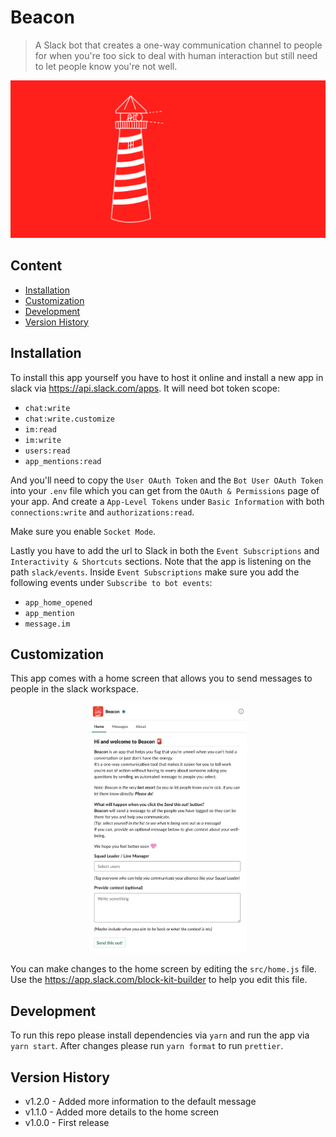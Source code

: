 # Beacon

> A Slack bot that creates a one-way communication channel to people for when you're too sick to deal with human interaction but still need to let people know you're not well.

<p align="center">
	<img src="assets/beacon.svg" alt="A lighthouse with a person shininy a light on a red background.">
</p>

## Content

- [Installation](#installation)
- [Customization](#customization)
- [Development](#development)
- [Version History](#version-history)

## Installation

To install this app yourself you have to host it online and install a new app in slack via https://api.slack.com/apps.
It will need bot token scope:

- `chat:write`
- `chat:write.customize`
- `im:read`
- `im:write`
- `users:read`
- `app_mentions:read`

And you'll need to copy the `User OAuth Token` and the `Bot User OAuth Token` into your `.env` file which you can get from the `OAuth & Permissions` page of your app. And create a `App-Level Tokens` under `Basic Information` with both `connections:write` and `authorizations:read`.

Make sure you enable `Socket Mode`.

Lastly you have to add the url to Slack in both the `Event Subscriptions` and `Interactivity & Shortcuts` sections.
Note that the app is listening on the path `slack/events`.
Inside `Event Subscriptions` make sure you add the following events under `Subscribe to bot events`:

- `app_home_opened`
- `app_mention`
- `message.im`

## Customization

This app comes with a home screen that allows you to send messages to people in the slack workspace.

<p align="center">
	<img height="400" src="assets/screenshot.png" alt="The interface of Beacon.">
</p>

You can make changes to the home screen by editing the `src/home.js` file.
Use the https://app.slack.com/block-kit-builder to help you edit this file.

## Development

To run this repo please install dependencies via `yarn` and run the app via `yarn start`.
After changes please run `yarn format` to run `prettier`.

## Version History

- v1.2.0 - Added more information to the default message
- v1.1.0 - Added more details to the home screen
- v1.0.0 - First release
